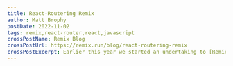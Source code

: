 ```yaml
---
title: React-Routering Remix
author: Matt Brophy
postDate: 2022-11-02
tags: remix,react-router,react,javascript
crossPostName: Remix Blog
crossPostUrl: https://remix.run/blog/react-routering-remix
crossPostExcerpt: Earlier this year we started an undertaking to [Remix React Router](https://remix.run/blog/remixing-react-router) with the aim of bringing all of the Remix Data API's (`loaders`, `actions`, `fetchers`, etc.) over to React Router. With the recent release of [React Router v6.4.0](https://remix.run/blog/react-router-v6.4) we're proud to report that we've completed that effort...and we think we've made them even better 😃
---
```

